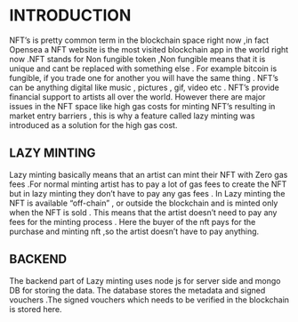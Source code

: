 # INTRODUCTION
NFT’s is pretty common term in the blockchain space right now ,in fact Opensea a NFT 
website is the most visited blockchain app in the world right now .NFT stands for Non 
fungible token ,Non fungible means that it is unique and cant be replaced with something 
else . For example bitcoin is fungible, if you trade one for another you will have the same 
thing . NFT’s can be anything digital like music , pictures , gif, video etc . NFT’s provide 
financial support to artists all over the world. However there are major issues in the NFT 
space like high gas costs for minting NFT’s resulting in market entry barriers , this is why a 
feature called lazy minting was introduced as a solution for the high gas cost. 

## LAZY MINTING
Lazy minting basically means that an artist can mint their NFT with Zero gas fees .For 
normal minting artist has to pay a lot of gas fees to create the NFT but in lazy minting 
they don’t have to pay any gas fees . In Lazy minting the NFT is available “off-chain” , or 
outside the blockchain and is minted only when the NFT is sold . This means that the 
artist doesn’t need to pay any fees for the minting process . Here the buyer of the nft pays 
for the purchase and minting nft ,so the artist doesn’t have to pay anything.

## BACKEND
The backend part of Lazy minting uses node js for server side and mongo DB for storing the data.
The database stores the metadata and signed vouchers .The signed vouchers  which needs to be 
verified in the blockchain is stored here.


